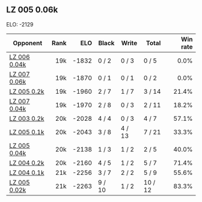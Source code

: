 ## LZ 005 0.06k ##

ELO: -2129

Opponent | Rank | ELO | Black | Write | Total | Win rate
---------|-----:|----:|-------|-------|-------|-------:
[LZ 006 0.04k](LZ%20006%200.04k.md) | 19k | -1832 | 0 / 2 | 0 / 3 | 0 / 5 | 0.0%
[LZ 007 0.06k](LZ%20007%200.06k.md) | 19k | -1870 | 0 / 1 | 0 / 1 | 0 / 2 | 0.0%
[LZ 005 0.2k](LZ%20005%200.2k.md) | 19k | -1960 | 2 / 7 | 1 / 7 | 3 / 14 | 21.4%
[LZ 007 0.04k](LZ%20007%200.04k.md) | 19k | -1970 | 2 / 8 | 0 / 3 | 2 / 11 | 18.2%
[LZ 003 0.2k](LZ%20003%200.2k.md) | 20k | -2028 | 4 / 4 | 0 / 3 | 4 / 7 | 57.1%
[LZ 005 0.1k](LZ%20005%200.1k.md) | 20k | -2043 | 3 / 8 | 4 / 13 | 7 / 21 | 33.3%
[LZ 005 0.04k](LZ%20005%200.04k.md) | 20k | -2138 | 1 / 3 | 1 / 2 | 2 / 5 | 40.0%
[LZ 004 0.2k](LZ%20004%200.2k.md) | 20k | -2160 | 4 / 5 | 1 / 2 | 5 / 7 | 71.4%
[LZ 004 0.1k](LZ%20004%200.1k.md) | 21k | -2256 | 3 / 7 | 2 / 2 | 5 / 9 | 55.6%
[LZ 005 0.02k](LZ%20005%200.02k.md) | 21k | -2263 | 9 / 10 | 1 / 2 | 10 / 12 | 83.3%
